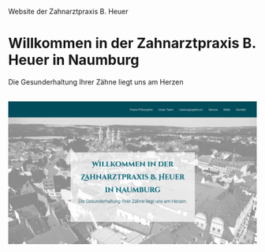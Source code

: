 Website der Zahnarztpraxis B. Heuer

# Willkommen in der Zahnarztpraxis B. Heuer in Naumburg
Die Gesunderhaltung Ihrer Zähne liegt uns am Herzen
<br /><br />

<img src="zahn-heuer-naumburg.jpg" />